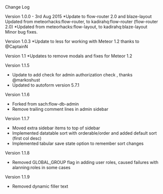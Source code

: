 Change Log

Version 1.0.0 - 3rd Aug 2015
*Update to flow-router 2.0 and blaze-layout Updated from meteorhacks:flow-router, to kadirahq:flow-router (flow-router 2.0)
*Updated from meteorhacks:flow-layout, to kadirahq:blaze-layout Minor bug fixes.

Version 1.0.3
*Update to less for working with Meteor 1.2 thanks to @CaptainN

Version 1.1
*Updates to remove modals and fixes for Meteor 1.2

Version 1.1.5
* Update to add check for admin authorization check , thanks @markoshust
* Updated to autoform version 5.7.1

Version 1.1.6
* Forked from sach:flow-db-admin
* Remove trailing comment lines in admin sidebar

Version 1.1.7
* Moved extra sidebar items to top of sidebar
* Implemented datatable sort with orderable/order and added default sort (first col desc)
* Implemented tabular save state option to remember sort changes

Version 1.1.8
* Removed GLOBAL_GROUP flag in adding user roles, caused failures with alanning:roles in some cases

Version 1.1.9
* Removed dynamic filler text
